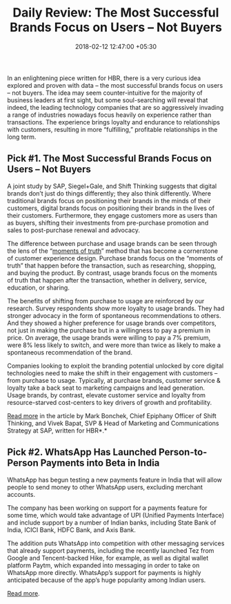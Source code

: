 ﻿---
title: 'Daily Review: The Most Successful Brands Focus on Users – Not Buyers'
date: 2018-02-12 12:47:00 +05:30
tags:
- UI
- mobile payments
- UX
- payments
Image: "/uploads/ux.jpg"
Description: The usage brands are willing to pay a 7% premium, 8% less likely to switch,
  and are more than twice as likely to make a spontaneous recommendation of the brand.
Person: Elena Mesropyan
category:
- Payments
Companies:
- SAP
- Siegel+Gale
- Shift Thinking
- WhatsApp
- ICICI Bank
- HDFC Bank
- Axis Bank
- State Bank of India
- Paytm
- Tencent
- Hike
- Google
Markets:
- US
- India
- Asia
- North America
Is Featured: true
---

In an enlightening piece written for HBR, there is a very curious idea explored and proven with data – the most successful brands focus on users – not buyers. The idea may seem counter-intuitive for the majority of business leaders at first sight, but some soul-searching will reveal that indeed, the leading technology companies that are so aggressively invading a range of industries nowadays focus heavily on experience rather than transactions. The experience brings loyalty and endurance to relationships with customers, resulting in more “fulfilling,” profitable relationships in the long term.

## Pick #1. The Most Successful Brands Focus on Users – Not Buyers

A joint study by SAP, Siegel\+Gale, and Shift Thinking suggests that digital brands don’t just do things differently; they also think differently. Where traditional brands focus on positioning their brands in the minds of their customers, digital brands focus on positioning their brands in the lives of their customers. Furthermore, they engage customers more as users than as buyers, shifting their investments from pre-purchase promotion and sales to post-purchase renewal and advocacy.

The difference between purchase and usage brands can be seen through the lens of the “[moments of truth](https://www.mckinsey.com/business-functions/organization/our-insights/the-moment-of-truth-in-customer-service)” method that has become a cornerstone of customer experience design. Purchase brands focus on the “moments of truth” that happen before the transaction, such as researching, shopping, and buying the product. By contrast, usage brands focus on the moments of truth that happen after the transaction, whether in delivery, service, education, or sharing.

The benefits of shifting from purchase to usage are reinforced by our research. Survey respondents show more loyalty to usage brands. They had stronger advocacy in the form of spontaneous recommendations to others. And they showed a higher preference for usage brands over competitors, not just in making the purchase but in a willingness to pay a premium in price. On average, the usage brands were willing to pay a 7% premium, were 8% less likely to switch, and were more than twice as likely to make a spontaneous recommendation of the brand.

Companies looking to exploit the branding potential unlocked by core digital technologies need to make the shift in their engagement with customers – from purchase to usage. Typically, at purchase brands, customer service & loyalty take a back seat to marketing campaigns and lead generation. Usage brands, by contrast, elevate customer service and loyalty from resource-starved cost-centers to key drivers of growth and profitability.

[Read more](https://hbr.org/2018/02/the-most-successful-brands-focus-on-users-not-buyers) in the article by Mark Bonchek, Chief Epiphany Officer of Shift Thinking, and Vivek Bapat, SVP & Head of Marketing and Communications Strategy at SAP, written for HBR*.*

## Pick #2. WhatsApp Has Launched Person-to-Person Payments into Beta in India

WhatsApp has begun testing a new payments feature in India that will allow people to send money to other WhatsApp users, excluding merchant accounts.

The company has been working on support for a payments feature for some time, which would take advantage of UPI (Unified Payments Interface) and include support by a number of Indian banks, including State Bank of India, ICICI Bank, HDFC Bank, and Axis Bank.

The addition puts WhatsApp into competition with other messaging services that already support payments, including the recently launched Tez from Google and Tencent-backed Hike, for example, as well as digital wallet platform Paytm, which expanded into messaging in order to take on WhatsApp more directly. WhatsApp’s support for payments is highly anticipated because of the app’s huge popularity among Indian users.

[Read more](https://techcrunch.com/2018/02/08/whatsapp-has-launched-person-to-person-payments-into-beta-in-india/).
